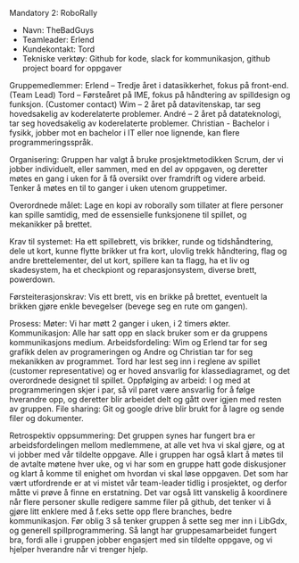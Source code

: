 Mandatory 2: RoboRally

-	Navn: TheBadGuys
-	Teamleader: Erlend
-	Kundekontakt: Tord
-	Tekniske verktøy: Github for kode, slack for kommunikasjon, github project board for oppgaver

Gruppemedlemmer:
Erlend – Tredje året i datasikkerhet, fokus på front-end. (Team Lead)
Tord – Førsteåret på IME, fokus på håndtering av spilldesign og funksjon. (Customer contact)
Wim – 2 året på datavitenskap, tar seg hovedsakelig av koderelaterte problemer.
André – 2 året på datateknologi, tar seg hovedsakelig av koderelaterte problemer.
Christian - Bachelor i fysikk, jobber mot en bachelor i IT eller noe lignende, kan flere programmeringsspråk.

Organisering: Gruppen har valgt å bruke prosjektmetodikken Scrum, der vi jobber individuelt, eller sammen, med en del av oppgaven,
og deretter møtes en gang i uken for å få oversikt over framdrift og videre arbeid. Tenker å møtes en til to ganger i uken 
utenom gruppetimer.

Overordnede målet: Lage en kopi av roborally som tillater at flere personer kan spille samtidig, med de essensielle funksjonene 
til spillet, og mekanikker på brettet.

Krav til systemet: Ha ett spillebrett, vis brikker, runde og tidshåndtering, dele ut kort, kunne flytte brikker ut fra kort, 
ulovlig trekk håndtering, flag og andre brettelementer, del ut kort, spillere kan ta flagg, ha et liv og skadesystem, ha et 
checkpiont og reparasjonsystem, diverse brett, powerdown. 

Førsteiterasjonskrav: Vis ett brett, vis en brikke på brettet, eventuelt la brikken gjøre 
enkle bevegelser (bevege seg en rute om gangen).

Prosess:
    Møter: Vi har møtt 2 ganger i uken, i 2 timers økter.
    Kommunikasjon: Alle har satt opp en slack bruker som er da gruppens kommunikasjons medium.
    Arbeidsfordeling: Wim og Erlend tar for seg grafikk delen av programeringen og Andre og Christian tar for seg mekanikken
    av programmet. Tord har lest seg inn i reglene av spillet (customer representative) og er hoved ansvarlig for klassediagramet,
     og det overordnede designet til spillet.
    Oppfølging av arbeid: I og med at programmeringen skjer i par, så vil paret være ansvarlig for å følge hverandre opp, 
    og deretter blir arbeidet delt og gått over igjen med resten av gruppen.
    File sharing: Git og google drive blir brukt for å lagre og sende filer og dokumenter.
    
    
Retrospektiv oppsummering: Det gruppen synes har fungert bra er arbeidsfordelingen mellom medlemmene, at alle vet hva vi skal gjøre, og at vi jobber med vår tildelte oppgave. 
Alle i gruppen har også klart å møtes til de avtalte møtene hver uke, og vi har som en gruppe hatt gode diskusjoner og klart å komme til enighet om hvordan vi skal løse oppgaven. 
Det som har vært utfordrende er at vi mistet vår team-leader tidlig i prosjektet, og derfor måtte vi prøve å finne en erstatning. 
Det var også litt vanskelig å koordinere når flere personer skulle redigere samme filer på github, det tenker vi å gjøre litt enklere med å f.eks sette opp flere branches, bedre kommunikasjon.
Før oblig 3 så tenker gruppen å sette seg mer inn i LibGdx, og generell spillprogrammering. 
Så langt har gruppesamarbeidet fungert bra, fordi alle i gruppen jobber engasjert med sin tildelte oppgave, og vi hjelper hverandre når vi trenger hjelp.

